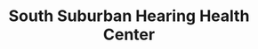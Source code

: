 ---
title: "South Suburban Hearing Health Center"
url: /homer-glen/south-suburban-hearing-health-center/
shop: Hörgeräte
---
